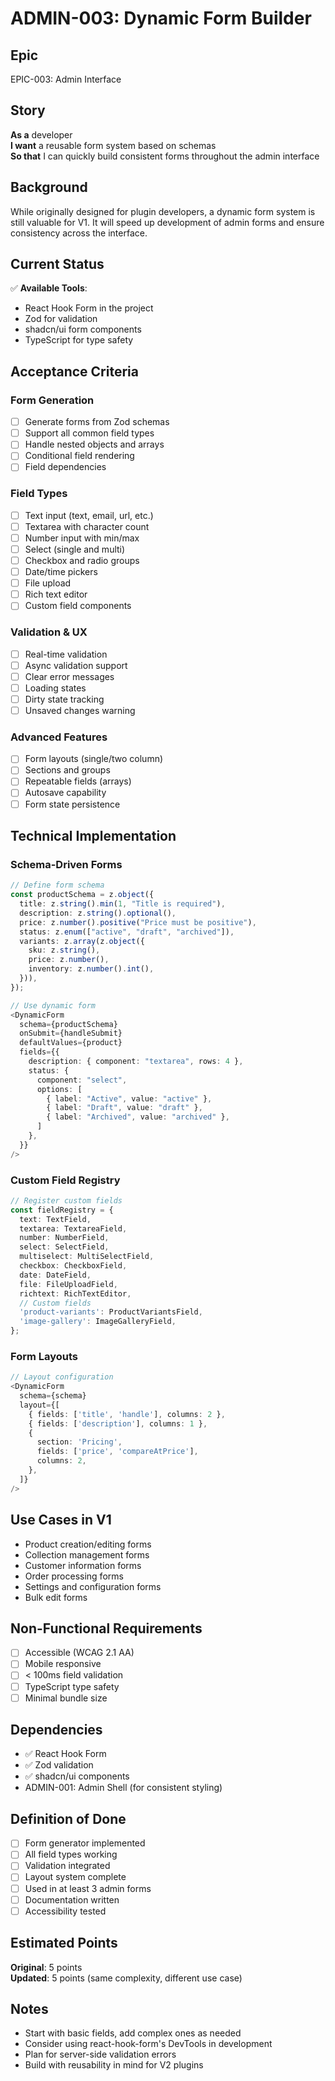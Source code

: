 # ADMIN-003: Dynamic Form Builder

## Epic

EPIC-003: Admin Interface

## Story

**As a** developer  
**I want** a reusable form system based on schemas  
**So that** I can quickly build consistent forms throughout the admin interface

## Background

While originally designed for plugin developers, a dynamic form system is still valuable for V1. It will speed up development of admin forms and ensure consistency across the interface.

## Current Status

✅ **Available Tools**:
- React Hook Form in the project
- Zod for validation
- shadcn/ui form components
- TypeScript for type safety

## Acceptance Criteria

### Form Generation
- [ ] Generate forms from Zod schemas
- [ ] Support all common field types
- [ ] Handle nested objects and arrays
- [ ] Conditional field rendering
- [ ] Field dependencies

### Field Types
- [ ] Text input (text, email, url, etc.)
- [ ] Textarea with character count
- [ ] Number input with min/max
- [ ] Select (single and multi)
- [ ] Checkbox and radio groups
- [ ] Date/time pickers
- [ ] File upload
- [ ] Rich text editor
- [ ] Custom field components

### Validation & UX
- [ ] Real-time validation
- [ ] Async validation support
- [ ] Clear error messages
- [ ] Loading states
- [ ] Dirty state tracking
- [ ] Unsaved changes warning

### Advanced Features
- [ ] Form layouts (single/two column)
- [ ] Sections and groups
- [ ] Repeatable fields (arrays)
- [ ] Autosave capability
- [ ] Form state persistence

## Technical Implementation

### Schema-Driven Forms
```typescript
// Define form schema
const productSchema = z.object({
  title: z.string().min(1, "Title is required"),
  description: z.string().optional(),
  price: z.number().positive("Price must be positive"),
  status: z.enum(["active", "draft", "archived"]),
  variants: z.array(z.object({
    sku: z.string(),
    price: z.number(),
    inventory: z.number().int(),
  })),
});

// Use dynamic form
<DynamicForm
  schema={productSchema}
  onSubmit={handleSubmit}
  defaultValues={product}
  fields={{
    description: { component: "textarea", rows: 4 },
    status: { 
      component: "select",
      options: [
        { label: "Active", value: "active" },
        { label: "Draft", value: "draft" },
        { label: "Archived", value: "archived" },
      ]
    },
  }}
/>
```

### Custom Field Registry
```typescript
// Register custom fields
const fieldRegistry = {
  text: TextField,
  textarea: TextareaField,
  number: NumberField,
  select: SelectField,
  multiselect: MultiSelectField,
  checkbox: CheckboxField,
  date: DateField,
  file: FileUploadField,
  richtext: RichTextEditor,
  // Custom fields
  'product-variants': ProductVariantsField,
  'image-gallery': ImageGalleryField,
};
```

### Form Layouts
```typescript
// Layout configuration
<DynamicForm
  schema={schema}
  layout={[
    { fields: ['title', 'handle'], columns: 2 },
    { fields: ['description'], columns: 1 },
    { 
      section: 'Pricing',
      fields: ['price', 'compareAtPrice'],
      columns: 2,
    },
  ]}
/>
```

## Use Cases in V1
- Product creation/editing forms
- Collection management forms
- Customer information forms
- Order processing forms
- Settings and configuration forms
- Bulk edit forms

## Non-Functional Requirements
- [ ] Accessible (WCAG 2.1 AA)
- [ ] Mobile responsive
- [ ] < 100ms field validation
- [ ] TypeScript type safety
- [ ] Minimal bundle size

## Dependencies
- ✅ React Hook Form
- ✅ Zod validation
- ✅ shadcn/ui components
- ADMIN-001: Admin Shell (for consistent styling)

## Definition of Done
- [ ] Form generator implemented
- [ ] All field types working
- [ ] Validation integrated
- [ ] Layout system complete
- [ ] Used in at least 3 admin forms
- [ ] Documentation written
- [ ] Accessibility tested

## Estimated Points

**Original**: 5 points  
**Updated**: 5 points (same complexity, different use case)

## Notes
- Start with basic fields, add complex ones as needed
- Consider using react-hook-form's DevTools in development
- Plan for server-side validation errors
- Build with reusability in mind for V2 plugins